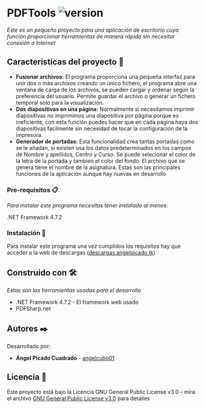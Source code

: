 # PDFTools ![version](https://img.shields.io/badge/version-1.6.2.0-blue)
_Este es un pequeño proyecto para una aplicación de escritorio cuya función proporcionar herramientas de manera rápida sin necesitar conexión a Internet_ 

## Caracteristicas del proyecto 🚀

 * **Fusionar archivos:** El programa proporciona una pequeña interfaz para unir dos o más archivos creando un único fichero, el programa abre una ventana de carga de los archivos, se pueden cargar y ordenar según la preferencia del usuario. Permite guardar el archivo o generar un fichero temporal solo para la visualización.
 * **Dos diapositivas en una página:** Normalmente si necesitamos imprimir diapositivas no imprimimos una diapositiva por página porque es ineficiente, con esta función puedes hacer que en cada página haya dos diapositivas facilmente sin necesidad de tocar la configuración de la impresora.
* **Generador de portadas:** Esta funcionalidad crea tantas portadas como se le añadan, si existen usa los datos predeterminados en los campos de Nombre y apellidos, Centro y Curso. Se puede selecionar el color de la letra de la portada y tambien el color del fondo. El archivo que se genera tiene el nombre de la asignatura.
 Estas son las principales funciones de la aplicación aunque hay nuevas en desarrollo

### Pre-requisitos 📋

_Para instalar este programa necesitas tener instalado al menos:_
 
 .NET Framework 4.7.2


### Instalación 🔧

Para instalar este programa una vez cumplidos los requisitos hay que acceder a la web de descargas  ([descargas.angelpicado.tk](https://descargas.angelpicado.tk/windows/pdfTools.html))

## Construido con 🛠️

_Estas son las herramientas usadas para el desarrollo_

* .NET Framework 4.7.2 - El framework web usado
* PDFSharp.net

## Autores ✒️

Desarrollado por:

* **Ángel Picado Cuadrado** - [angelcubo01](https://github.com/angelcubo01)


## Licencia 📄

Este proyecto está bajo la Licencia GNU General Public License v3.0 - mira el archivo [GNU General Public License v3.0](https://github.com/angelcubo01/PDFTools/blob/main/LICENSE) para detalles

